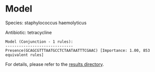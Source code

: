 
# Model

Species: staphylococcus haemolyticus

Antibiotic: tetracycline

```
Model (Conjunction - 1 rules):
------------------------------
Presence(GCAGCGTTTAATGCCTCTAATAATTTCGAAC) [Importance: 1.00, 853 equivalent rules]

```

For details, please refer to the [results directory](../../../../../results/scm_b/staphylococcus%20haemolyticus/tetracycline/repeat_8/).

